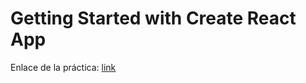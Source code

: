 # Getting Started with Create React App

Enlace de la práctica: [link](https://dulcet-fenglisu-0fd174.netlify.app/)
